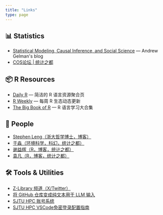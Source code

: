 ```yaml
---
title: "Links"
type: page
---
```

## 📊 Statistics

- [Statistical Modeling, Causal Inference, and Social Science](https://statmodeling.stat.columbia.edu/) — Andrew Gelman's blog
- [COS论坛 | 统计之都](https://cosx.org/archives/)

## 📦 R Resources

- [Daily R](https://dailyr.netlify.app/) — 简洁的 R 语言资源聚合页
- [R Weekly](https://rweekly.org/) — 每周 R 生态动态更新
- [The Big Book of R](https://www.bigbookofr.com/) — R 语言学习大合集

## 👥 People

- [Stephen Leng（浙大哲学博士，博客）](https://stephenleng.com/cn/)
- [于淼（环境科学，科幻，统计之都）](https://yufree.cn/cn/)
- [谢益辉（R，博客，统计之都）](https://yihui.org/cn/)
- [袁凡（R，博客，统计之都）](https://yuanfan.rbind.io/posts/)

## 🛠 Tools & Utilities

- [Z-Library 频道（X/Twitter）](https://x.com/z_lib_official)
- [将 GitHub 仓库变成纯文本用于 LLM 输入](https://www.r-bloggers.com/2024/12/turn-a-github-repo-into-a-single-text-file-for-llm-friendly-input-repost/)
- [SJTU HPC 账号系统](https://account.hpc.sjtu.edu.cn/top/)
- [SJTU HPC VSCode免密登录配置指南](https://docs.hpc.sjtu.edu.cn/login/vscode.html#id2)
